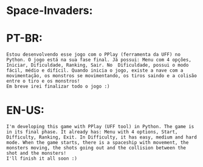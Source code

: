 # Space-Invaders:
# PT-BR:
    Estou desenvolvendo esse jogo com o PPlay (ferramenta da UFF) no Python. O jogo está na sua fase final. Já possui: Menu com 4 opções, Iniciar, Dificuldade, Ranking, Sair. No  Dificuldade, possui o modo fácil, médio e difícil. Quando inicia o jogo, existe a nave com a movimentação, os monstros se movimentando, os tiros saindo e a colisão entre o tiro e os monstros!
    Em breve irei finalizar todo o jogo :)
 
# EN-US:
    I'm developing this game with PPlay (UFF tool) in Python. The game is in its final phase. It already has: Menu with 4 options, Start, Difficulty, Ranking, Exit. In Difficulty, it has easy, medium and hard mode. When the game starts, there is a spaceship with movement, the monsters moving, the shots going out and the collision between the shot and the monsters!
    I'll finish it all soon :)

